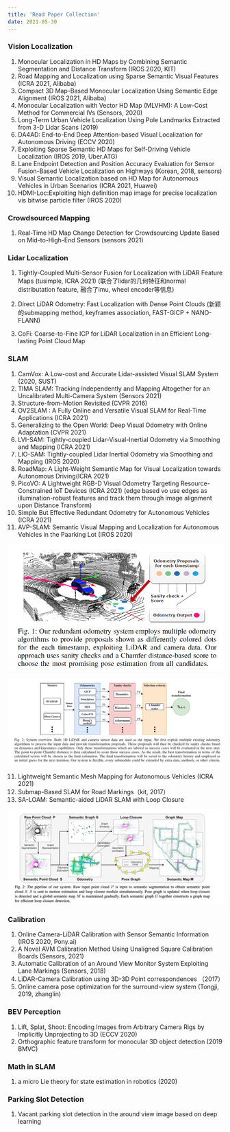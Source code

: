 ```yaml
---
title: 'Read Paper Collection'
date: 2021-05-30
---
```


### Vision Localization
1. Monocular Localization in HD Maps by Combining Semantic Segmentation and Distance Transform (IROS 2020, KIT)
2. Road Mapping and Localization using Sparse Semantic Visual Features (ICRA 2021, Alibaba)
3. Compact 3D Map-Based Monocular Localization Using Semantic Edge Alignment (IROS 2021, Alibaba)
4. Monocular Localization with Vector HD Map
(MLVHM): A Low-Cost Method for Commercial IVs (Sensors, 2020)
5. Long-Term Urban Vehicle Localization Using Pole Landmarks Extracted from 3-D Lidar Scans (2019)
6. DA4AD: End-to-End Deep Attention-based Visual Localization for Autonomous Driving (ECCV 2020)
7. Exploiting Sparse Semantic HD Maps for Self-Driving Vehicle Localization (IROS 2019, Uber.ATG)
8. Lane Endpoint Detection and Position Accuracy Evaluation for Sensor Fusion-Based Vehicle Localization on Highways (Korean, 2018, sensors)
9. Visual Semantic Localization based on HD Map for Autonomous Vehicles in Urban Scenarios (ICRA 2021, Huawei)
10. HDMI-Loc:Exploiting high definition map image for precise localization vis bitwise particle filter (IROS 2020)

### Crowdsourced Mapping
1. Real-Time HD Map Change Detection for Crowdsourcing
Update Based on Mid-to-High-End Sensors (sensors 2021)

### Lidar Localization
1. Tightly-Coupled Multi-Sensor Fusion for Localization with LiDAR Feature Maps (tusimple, ICRA 2021) (联合了lidar的几何特征和normal distributation feature, 融合了imu, wheel encoder等信息)

2. Direct LiDAR Odometry: Fast Localization with Dense Point Clouds (新颖的submapping method, keyframes association, FAST-GICP + NANO-FLANN)

3. CoFi: Coarse-to-Fine ICP for LiDAR Localization in an Efficient
Long-lasting Point Cloud Map


### SLAM
1. CamVox: A Low-cost and Accurate Lidar-assisted Visual SLAM System (2020, SUST)
2. TIMA SLAM: Tracking Independently and Mapping Altogether for an Uncalibrated Multi-Camera System (Sensors 2021)
3. Structure-from-Motion Revisited (CVPR 2016)
4. OV2SLAM : A Fully Online and Versatile Visual SLAM for Real-Time Applications (ICRA 2021)
5. Generalizing to the Open World: Deep Visual Odometry with Online Adaptation (CVPR 2021)
6. LVI-SAM: Tightly-coupled Lidar-Visual-Inertial Odometry via Smoothing and Mapping (ICRA 2021)
7. LIO-SAM: Tightly-coupled Lidar Inertial Odometry via Smoothing and Mapping (IROS 2020)
8. RoadMap: A Light-Weight Semantic Map for Visual Localization towards Autonomous Driving(ICRA 2021)
9. PicoVO: A Lightweight RGB-D Visual Odometry Targeting Resource-Constrained IoT Devices (ICRA 2021) (edge based vo use edges as illumination-robust features and track them through
image alignment upon Distance Transform)
10. Simple But Effective Redundant Odometry for Autonomous Vehicles (ICRA 2021)
11. AVP-SLAM: Semantic Visual Mapping and Localization for Autonomous Vehicles in the Paarking Lot (IROS 2020)

![](../images/simple1.png)

![](../images/simple2.png)

11. Lightweight Semantic Mesh Mapping for Autonomous Vehicles (ICRA 2021)
12. Submap-Based SLAM for Road Markings（kit, 2017）
13. SA-LOAM: Semantic-aided LiDAR SLAM with Loop Closure

![](../images/sa_loam1.png)


### Calibration
1. Online Camera-LiDAR Calibration with Sensor Semantic Information (IROS 2020, Pony.ai)
2. A Novel AVM Calibration Method Using Unaligned Square Calibration Boards (Sensors, 2021)
3. Automatic Calibration of an Around View Monitor System Exploiting Lane Markings (Sensors, 2018)
4. LiDAR-Camera Calibration using 3D-3D Point
correspondences （2017）
5. Online camera pose optimization for the surround-view system (Tongji, 2019, zhanglin)

### BEV Perception
1. Lift, Splat, Shoot: Encoding Images from
Arbitrary Camera Rigs by Implicitly Unprojecting to 3D (ECCV 2020)
2. Orthographic feature transform for monocular 3D object detection (2019 BMVC)

### Math in SLAM
1. a micro Lie theory for state estimation in robotics (2020)

### Parking Slot Detection
1. Vacant parking slot detection in the around view image based on deep learning 
